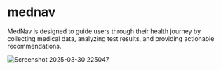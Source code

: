
# mednav
MedNav is designed to guide users through their health journey by collecting medical data, analyzing test results, and providing actionable recommendations. 

![Screenshot 2025-03-30 225047](https://github.com/user-attachments/assets/655cca14-56fc-41cd-b515-557c382a3fce)
